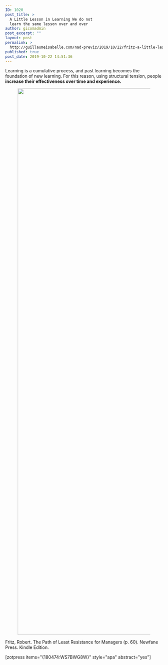 ```yaml
---
ID: 1020
post_title: >
  A Little Lesson in Learning We do not
  learn the same lesson over and over
author: gicomadmin
post_excerpt: ""
layout: post
permalink: >
  http://guillaumeisabelle.com/nad-previz/2019/10/22/fritz-a-little-lesson-in-learning-we-do-not-learn-the-same-lesson-over-and-over/
published: true
post_date: 2019-10-22 14:51:36
---
```

<!-- wp:paragraph -->

Learning is a cumulative process, and past learning becomes the foundation of new learning. For this reason, using structural tension, people **increase their effectiveness over time and experience.**

<!-- /wp:paragraph -->

<!-- wp:image {"id":1021,"width":646,"height":1741} --><figure class="wp-block-image is-resized">

<img src="http://guillaumeisabelle.com/nad-previz/wp-content/uploads/sites/19/2019/10/image-56-380x1024.png" alt="" class="wp-image-1021" width="646" height="1741" /></figure> <!-- /wp:image -->

<!-- wp:paragraph -->

Fritz, Robert. The Path of Least Resistance for Managers (p. 60). Newfane Press. Kindle Edition. 

<!-- /wp:paragraph -->

<!-- wp:shortcode --> [zotpress items="{180474:WS7BWG8W}" style="apa" abstract="yes"] 

<!-- /wp:shortcode -->